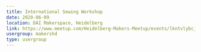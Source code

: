 ```yaml
---
title: International Sewing Workshop
date: 2020-06-09
location: DAI Makerspace, Heidelberg
link: https://www.meetup.com/Heidelberg-Makers-Meetup/events/lkntvlybcjbmb/
usergroup: makershd
type: usergroup
---
```

